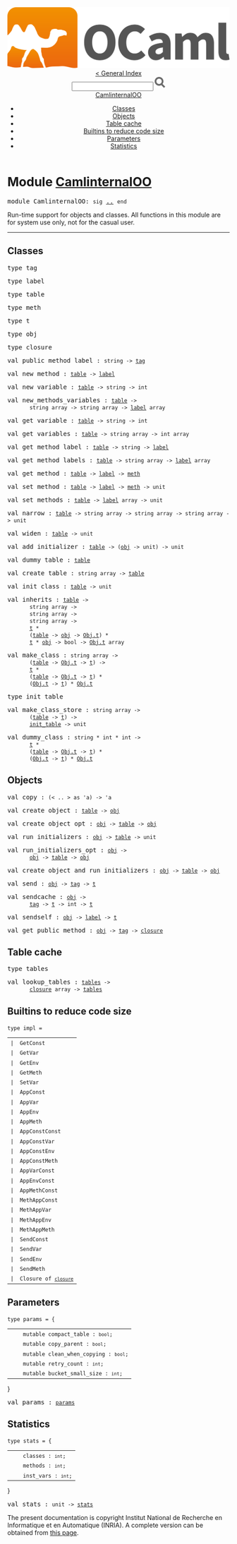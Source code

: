 <!-- ((! set title API !)) ((! set documentation !)) ((! set api !)) ((! set nobreadcrumb !)) -->
<div class="content api"><header><nav class="toc brand"><a class="brand" href="https://ocaml.org/"><img src="colour-logo-gray.svg" class="svg" alt="OCaml"></a></nav><nav class="toc"><a href="index.html">&lt; General Index</a><div class="api_search"><input type="text" name="apisearch" id="api_search" oninput="mySearch(false);" onkeypress="this.oninput();" onclick="this.oninput();" onpaste="this.oninput();">
<img src="search_icon.svg" alt="Search" class="svg" onclick="mySearch(false)"></div>
<div id="search_results"></div><div class="toc_title"><a href="#top">CamlinternalOO</a></div><ul><li><a href="#1_Classes">Classes</a></li><li><a href="#1_Objects">Objects</a></li><li><a href="#1_Tablecache">Table cache</a></li><li><a href="#1_Builtinstoreducecodesize">Builtins to reduce code size</a></li><li><a href="#1_Parameters">Parameters</a></li><li><a href="#1_Statistics">Statistics</a></li></ul></nav></header>

<h1>Module <a href="type_CamlinternalOO.html">CamlinternalOO</a></h1>

<pre><span id="MODULECamlinternalOO"><span class="keyword">module</span> CamlinternalOO</span>: <code class="code"><span class="keyword">sig</span></code> <a href="CamlinternalOO.html">..</a> <code class="code"><span class="keyword">end</span></code></pre><div class="info module top">
<div class="info-desc">
<p>Run-time support for objects and classes.
    All functions in this module are for system use only, not for the
    casual user.</p>
</div>
</div>
<hr width="100%">
<h2 id="1_Classes">Classes</h2>
<pre><span id="TYPEtag"><span class="keyword">type</span> <code class="type"></code>tag</span> </pre>


<pre><span id="TYPElabel"><span class="keyword">type</span> <code class="type"></code>label</span> </pre>


<pre><span id="TYPEtable"><span class="keyword">type</span> <code class="type"></code>table</span> </pre>


<pre><span id="TYPEmeth"><span class="keyword">type</span> <code class="type"></code>meth</span> </pre>


<pre><span id="TYPEt"><span class="keyword">type</span> <code class="type"></code>t</span> </pre>


<pre><span id="TYPEobj"><span class="keyword">type</span> <code class="type"></code>obj</span> </pre>


<pre><span id="TYPEclosure"><span class="keyword">type</span> <code class="type"></code>closure</span> </pre>


<pre><span id="VALpublic_method_label"><span class="keyword">val</span> public_method_label</span> : <code class="type">string -&gt; <a href="CamlinternalOO.html#TYPEtag">tag</a></code></pre>
<pre><span id="VALnew_method"><span class="keyword">val</span> new_method</span> : <code class="type"><a href="CamlinternalOO.html#TYPEtable">table</a> -&gt; <a href="CamlinternalOO.html#TYPElabel">label</a></code></pre>
<pre><span id="VALnew_variable"><span class="keyword">val</span> new_variable</span> : <code class="type"><a href="CamlinternalOO.html#TYPEtable">table</a> -&gt; string -&gt; int</code></pre>
<pre><span id="VALnew_methods_variables"><span class="keyword">val</span> new_methods_variables</span> : <code class="type"><a href="CamlinternalOO.html#TYPEtable">table</a> -&gt;<br>       string array -&gt; string array -&gt; <a href="CamlinternalOO.html#TYPElabel">label</a> array</code></pre>
<pre><span id="VALget_variable"><span class="keyword">val</span> get_variable</span> : <code class="type"><a href="CamlinternalOO.html#TYPEtable">table</a> -&gt; string -&gt; int</code></pre>
<pre><span id="VALget_variables"><span class="keyword">val</span> get_variables</span> : <code class="type"><a href="CamlinternalOO.html#TYPEtable">table</a> -&gt; string array -&gt; int array</code></pre>
<pre><span id="VALget_method_label"><span class="keyword">val</span> get_method_label</span> : <code class="type"><a href="CamlinternalOO.html#TYPEtable">table</a> -&gt; string -&gt; <a href="CamlinternalOO.html#TYPElabel">label</a></code></pre>
<pre><span id="VALget_method_labels"><span class="keyword">val</span> get_method_labels</span> : <code class="type"><a href="CamlinternalOO.html#TYPEtable">table</a> -&gt; string array -&gt; <a href="CamlinternalOO.html#TYPElabel">label</a> array</code></pre>
<pre><span id="VALget_method"><span class="keyword">val</span> get_method</span> : <code class="type"><a href="CamlinternalOO.html#TYPEtable">table</a> -&gt; <a href="CamlinternalOO.html#TYPElabel">label</a> -&gt; <a href="CamlinternalOO.html#TYPEmeth">meth</a></code></pre>
<pre><span id="VALset_method"><span class="keyword">val</span> set_method</span> : <code class="type"><a href="CamlinternalOO.html#TYPEtable">table</a> -&gt; <a href="CamlinternalOO.html#TYPElabel">label</a> -&gt; <a href="CamlinternalOO.html#TYPEmeth">meth</a> -&gt; unit</code></pre>
<pre><span id="VALset_methods"><span class="keyword">val</span> set_methods</span> : <code class="type"><a href="CamlinternalOO.html#TYPEtable">table</a> -&gt; <a href="CamlinternalOO.html#TYPElabel">label</a> array -&gt; unit</code></pre>
<pre><span id="VALnarrow"><span class="keyword">val</span> narrow</span> : <code class="type"><a href="CamlinternalOO.html#TYPEtable">table</a> -&gt; string array -&gt; string array -&gt; string array -&gt; unit</code></pre>
<pre><span id="VALwiden"><span class="keyword">val</span> widen</span> : <code class="type"><a href="CamlinternalOO.html#TYPEtable">table</a> -&gt; unit</code></pre>
<pre><span id="VALadd_initializer"><span class="keyword">val</span> add_initializer</span> : <code class="type"><a href="CamlinternalOO.html#TYPEtable">table</a> -&gt; (<a href="CamlinternalOO.html#TYPEobj">obj</a> -&gt; unit) -&gt; unit</code></pre>
<pre><span id="VALdummy_table"><span class="keyword">val</span> dummy_table</span> : <code class="type"><a href="CamlinternalOO.html#TYPEtable">table</a></code></pre>
<pre><span id="VALcreate_table"><span class="keyword">val</span> create_table</span> : <code class="type">string array -&gt; <a href="CamlinternalOO.html#TYPEtable">table</a></code></pre>
<pre><span id="VALinit_class"><span class="keyword">val</span> init_class</span> : <code class="type"><a href="CamlinternalOO.html#TYPEtable">table</a> -&gt; unit</code></pre>
<pre><span id="VALinherits"><span class="keyword">val</span> inherits</span> : <code class="type"><a href="CamlinternalOO.html#TYPEtable">table</a> -&gt;<br>       string array -&gt;<br>       string array -&gt;<br>       string array -&gt;<br>       <a href="CamlinternalOO.html#TYPEt">t</a> *<br>       (<a href="CamlinternalOO.html#TYPEtable">table</a> -&gt; <a href="CamlinternalOO.html#TYPEobj">obj</a> -&gt; <a href="Obj.html#TYPEt">Obj.t</a>) *<br>       <a href="CamlinternalOO.html#TYPEt">t</a> * <a href="CamlinternalOO.html#TYPEobj">obj</a> -&gt; bool -&gt; <a href="Obj.html#TYPEt">Obj.t</a> array</code></pre>
<pre><span id="VALmake_class"><span class="keyword">val</span> make_class</span> : <code class="type">string array -&gt;<br>       (<a href="CamlinternalOO.html#TYPEtable">table</a> -&gt; <a href="Obj.html#TYPEt">Obj.t</a> -&gt; <a href="CamlinternalOO.html#TYPEt">t</a>) -&gt;<br>       <a href="CamlinternalOO.html#TYPEt">t</a> *<br>       (<a href="CamlinternalOO.html#TYPEtable">table</a> -&gt; <a href="Obj.html#TYPEt">Obj.t</a> -&gt; <a href="CamlinternalOO.html#TYPEt">t</a>) *<br>       (<a href="Obj.html#TYPEt">Obj.t</a> -&gt; <a href="CamlinternalOO.html#TYPEt">t</a>) * <a href="Obj.html#TYPEt">Obj.t</a></code></pre>
<pre><span id="TYPEinit_table"><span class="keyword">type</span> <code class="type"></code>init_table</span> </pre>


<pre><span id="VALmake_class_store"><span class="keyword">val</span> make_class_store</span> : <code class="type">string array -&gt;<br>       (<a href="CamlinternalOO.html#TYPEtable">table</a> -&gt; <a href="CamlinternalOO.html#TYPEt">t</a>) -&gt;<br>       <a href="CamlinternalOO.html#TYPEinit_table">init_table</a> -&gt; unit</code></pre>
<pre><span id="VALdummy_class"><span class="keyword">val</span> dummy_class</span> : <code class="type">string * int * int -&gt;<br>       <a href="CamlinternalOO.html#TYPEt">t</a> *<br>       (<a href="CamlinternalOO.html#TYPEtable">table</a> -&gt; <a href="Obj.html#TYPEt">Obj.t</a> -&gt; <a href="CamlinternalOO.html#TYPEt">t</a>) *<br>       (<a href="Obj.html#TYPEt">Obj.t</a> -&gt; <a href="CamlinternalOO.html#TYPEt">t</a>) * <a href="Obj.html#TYPEt">Obj.t</a></code></pre><h2 id="1_Objects">Objects</h2>
<pre><span id="VALcopy"><span class="keyword">val</span> copy</span> : <code class="type">(&lt; .. &gt; as 'a) -&gt; 'a</code></pre>
<pre><span id="VALcreate_object"><span class="keyword">val</span> create_object</span> : <code class="type"><a href="CamlinternalOO.html#TYPEtable">table</a> -&gt; <a href="CamlinternalOO.html#TYPEobj">obj</a></code></pre>
<pre><span id="VALcreate_object_opt"><span class="keyword">val</span> create_object_opt</span> : <code class="type"><a href="CamlinternalOO.html#TYPEobj">obj</a> -&gt; <a href="CamlinternalOO.html#TYPEtable">table</a> -&gt; <a href="CamlinternalOO.html#TYPEobj">obj</a></code></pre>
<pre><span id="VALrun_initializers"><span class="keyword">val</span> run_initializers</span> : <code class="type"><a href="CamlinternalOO.html#TYPEobj">obj</a> -&gt; <a href="CamlinternalOO.html#TYPEtable">table</a> -&gt; unit</code></pre>
<pre><span id="VALrun_initializers_opt"><span class="keyword">val</span> run_initializers_opt</span> : <code class="type"><a href="CamlinternalOO.html#TYPEobj">obj</a> -&gt;<br>       <a href="CamlinternalOO.html#TYPEobj">obj</a> -&gt; <a href="CamlinternalOO.html#TYPEtable">table</a> -&gt; <a href="CamlinternalOO.html#TYPEobj">obj</a></code></pre>
<pre><span id="VALcreate_object_and_run_initializers"><span class="keyword">val</span> create_object_and_run_initializers</span> : <code class="type"><a href="CamlinternalOO.html#TYPEobj">obj</a> -&gt; <a href="CamlinternalOO.html#TYPEtable">table</a> -&gt; <a href="CamlinternalOO.html#TYPEobj">obj</a></code></pre>
<pre><span id="VALsend"><span class="keyword">val</span> send</span> : <code class="type"><a href="CamlinternalOO.html#TYPEobj">obj</a> -&gt; <a href="CamlinternalOO.html#TYPEtag">tag</a> -&gt; <a href="CamlinternalOO.html#TYPEt">t</a></code></pre>
<pre><span id="VALsendcache"><span class="keyword">val</span> sendcache</span> : <code class="type"><a href="CamlinternalOO.html#TYPEobj">obj</a> -&gt;<br>       <a href="CamlinternalOO.html#TYPEtag">tag</a> -&gt; <a href="CamlinternalOO.html#TYPEt">t</a> -&gt; int -&gt; <a href="CamlinternalOO.html#TYPEt">t</a></code></pre>
<pre><span id="VALsendself"><span class="keyword">val</span> sendself</span> : <code class="type"><a href="CamlinternalOO.html#TYPEobj">obj</a> -&gt; <a href="CamlinternalOO.html#TYPElabel">label</a> -&gt; <a href="CamlinternalOO.html#TYPEt">t</a></code></pre>
<pre><span id="VALget_public_method"><span class="keyword">val</span> get_public_method</span> : <code class="type"><a href="CamlinternalOO.html#TYPEobj">obj</a> -&gt; <a href="CamlinternalOO.html#TYPEtag">tag</a> -&gt; <a href="CamlinternalOO.html#TYPEclosure">closure</a></code></pre><h2 id="1_Tablecache">Table cache</h2>
<pre><span id="TYPEtables"><span class="keyword">type</span> <code class="type"></code>tables</span> </pre>


<pre><span id="VALlookup_tables"><span class="keyword">val</span> lookup_tables</span> : <code class="type"><a href="CamlinternalOO.html#TYPEtables">tables</a> -&gt;<br>       <a href="CamlinternalOO.html#TYPEclosure">closure</a> array -&gt; <a href="CamlinternalOO.html#TYPEtables">tables</a></code></pre><h2 id="1_Builtinstoreducecodesize">Builtins to reduce code size</h2>
<pre><code><span id="TYPEimpl"><span class="keyword">type</span> <code class="type"></code>impl</span> = </code></pre><table class="typetable">
<tbody><tr>
<td align="left" valign="top">
<code><span class="keyword">|</span></code></td>
<td align="left" valign="top">
<code><span id="TYPEELTimpl.GetConst"><span class="constructor">GetConst</span></span></code></td>

</tr>
<tr>
<td align="left" valign="top">
<code><span class="keyword">|</span></code></td>
<td align="left" valign="top">
<code><span id="TYPEELTimpl.GetVar"><span class="constructor">GetVar</span></span></code></td>

</tr>
<tr>
<td align="left" valign="top">
<code><span class="keyword">|</span></code></td>
<td align="left" valign="top">
<code><span id="TYPEELTimpl.GetEnv"><span class="constructor">GetEnv</span></span></code></td>

</tr>
<tr>
<td align="left" valign="top">
<code><span class="keyword">|</span></code></td>
<td align="left" valign="top">
<code><span id="TYPEELTimpl.GetMeth"><span class="constructor">GetMeth</span></span></code></td>

</tr>
<tr>
<td align="left" valign="top">
<code><span class="keyword">|</span></code></td>
<td align="left" valign="top">
<code><span id="TYPEELTimpl.SetVar"><span class="constructor">SetVar</span></span></code></td>

</tr>
<tr>
<td align="left" valign="top">
<code><span class="keyword">|</span></code></td>
<td align="left" valign="top">
<code><span id="TYPEELTimpl.AppConst"><span class="constructor">AppConst</span></span></code></td>

</tr>
<tr>
<td align="left" valign="top">
<code><span class="keyword">|</span></code></td>
<td align="left" valign="top">
<code><span id="TYPEELTimpl.AppVar"><span class="constructor">AppVar</span></span></code></td>

</tr>
<tr>
<td align="left" valign="top">
<code><span class="keyword">|</span></code></td>
<td align="left" valign="top">
<code><span id="TYPEELTimpl.AppEnv"><span class="constructor">AppEnv</span></span></code></td>

</tr>
<tr>
<td align="left" valign="top">
<code><span class="keyword">|</span></code></td>
<td align="left" valign="top">
<code><span id="TYPEELTimpl.AppMeth"><span class="constructor">AppMeth</span></span></code></td>

</tr>
<tr>
<td align="left" valign="top">
<code><span class="keyword">|</span></code></td>
<td align="left" valign="top">
<code><span id="TYPEELTimpl.AppConstConst"><span class="constructor">AppConstConst</span></span></code></td>

</tr>
<tr>
<td align="left" valign="top">
<code><span class="keyword">|</span></code></td>
<td align="left" valign="top">
<code><span id="TYPEELTimpl.AppConstVar"><span class="constructor">AppConstVar</span></span></code></td>

</tr>
<tr>
<td align="left" valign="top">
<code><span class="keyword">|</span></code></td>
<td align="left" valign="top">
<code><span id="TYPEELTimpl.AppConstEnv"><span class="constructor">AppConstEnv</span></span></code></td>

</tr>
<tr>
<td align="left" valign="top">
<code><span class="keyword">|</span></code></td>
<td align="left" valign="top">
<code><span id="TYPEELTimpl.AppConstMeth"><span class="constructor">AppConstMeth</span></span></code></td>

</tr>
<tr>
<td align="left" valign="top">
<code><span class="keyword">|</span></code></td>
<td align="left" valign="top">
<code><span id="TYPEELTimpl.AppVarConst"><span class="constructor">AppVarConst</span></span></code></td>

</tr>
<tr>
<td align="left" valign="top">
<code><span class="keyword">|</span></code></td>
<td align="left" valign="top">
<code><span id="TYPEELTimpl.AppEnvConst"><span class="constructor">AppEnvConst</span></span></code></td>

</tr>
<tr>
<td align="left" valign="top">
<code><span class="keyword">|</span></code></td>
<td align="left" valign="top">
<code><span id="TYPEELTimpl.AppMethConst"><span class="constructor">AppMethConst</span></span></code></td>

</tr>
<tr>
<td align="left" valign="top">
<code><span class="keyword">|</span></code></td>
<td align="left" valign="top">
<code><span id="TYPEELTimpl.MethAppConst"><span class="constructor">MethAppConst</span></span></code></td>

</tr>
<tr>
<td align="left" valign="top">
<code><span class="keyword">|</span></code></td>
<td align="left" valign="top">
<code><span id="TYPEELTimpl.MethAppVar"><span class="constructor">MethAppVar</span></span></code></td>

</tr>
<tr>
<td align="left" valign="top">
<code><span class="keyword">|</span></code></td>
<td align="left" valign="top">
<code><span id="TYPEELTimpl.MethAppEnv"><span class="constructor">MethAppEnv</span></span></code></td>

</tr>
<tr>
<td align="left" valign="top">
<code><span class="keyword">|</span></code></td>
<td align="left" valign="top">
<code><span id="TYPEELTimpl.MethAppMeth"><span class="constructor">MethAppMeth</span></span></code></td>

</tr>
<tr>
<td align="left" valign="top">
<code><span class="keyword">|</span></code></td>
<td align="left" valign="top">
<code><span id="TYPEELTimpl.SendConst"><span class="constructor">SendConst</span></span></code></td>

</tr>
<tr>
<td align="left" valign="top">
<code><span class="keyword">|</span></code></td>
<td align="left" valign="top">
<code><span id="TYPEELTimpl.SendVar"><span class="constructor">SendVar</span></span></code></td>

</tr>
<tr>
<td align="left" valign="top">
<code><span class="keyword">|</span></code></td>
<td align="left" valign="top">
<code><span id="TYPEELTimpl.SendEnv"><span class="constructor">SendEnv</span></span></code></td>

</tr>
<tr>
<td align="left" valign="top">
<code><span class="keyword">|</span></code></td>
<td align="left" valign="top">
<code><span id="TYPEELTimpl.SendMeth"><span class="constructor">SendMeth</span></span></code></td>

</tr>
<tr>
<td align="left" valign="top">
<code><span class="keyword">|</span></code></td>
<td align="left" valign="top">
<code><span id="TYPEELTimpl.Closure"><span class="constructor">Closure</span></span> <span class="keyword">of</span> <code class="type"><a href="CamlinternalOO.html#TYPEclosure">closure</a></code></code></td>

</tr></tbody></table>


<h2 id="1_Parameters">Parameters</h2>
<pre><code><span id="TYPEparams"><span class="keyword">type</span> <code class="type"></code>params</span> = {</code></pre><table class="typetable">
<tbody><tr>
<td align="left" valign="top">
<code>&nbsp;&nbsp;</code></td>
<td align="left" valign="top">
<code><span class="keyword">mutable&nbsp;</span><span id="TYPEELTparams.compact_table">compact_table</span>&nbsp;: <code class="type">bool</code>;</code></td>

</tr>
<tr>
<td align="left" valign="top">
<code>&nbsp;&nbsp;</code></td>
<td align="left" valign="top">
<code><span class="keyword">mutable&nbsp;</span><span id="TYPEELTparams.copy_parent">copy_parent</span>&nbsp;: <code class="type">bool</code>;</code></td>

</tr>
<tr>
<td align="left" valign="top">
<code>&nbsp;&nbsp;</code></td>
<td align="left" valign="top">
<code><span class="keyword">mutable&nbsp;</span><span id="TYPEELTparams.clean_when_copying">clean_when_copying</span>&nbsp;: <code class="type">bool</code>;</code></td>

</tr>
<tr>
<td align="left" valign="top">
<code>&nbsp;&nbsp;</code></td>
<td align="left" valign="top">
<code><span class="keyword">mutable&nbsp;</span><span id="TYPEELTparams.retry_count">retry_count</span>&nbsp;: <code class="type">int</code>;</code></td>

</tr>
<tr>
<td align="left" valign="top">
<code>&nbsp;&nbsp;</code></td>
<td align="left" valign="top">
<code><span class="keyword">mutable&nbsp;</span><span id="TYPEELTparams.bucket_small_size">bucket_small_size</span>&nbsp;: <code class="type">int</code>;</code></td>

</tr></tbody></table>
}



<pre><span id="VALparams"><span class="keyword">val</span> params</span> : <code class="type"><a href="CamlinternalOO.html#TYPEparams">params</a></code></pre><h2 id="1_Statistics">Statistics</h2>
<pre><code><span id="TYPEstats"><span class="keyword">type</span> <code class="type"></code>stats</span> = {</code></pre><table class="typetable">
<tbody><tr>
<td align="left" valign="top">
<code>&nbsp;&nbsp;</code></td>
<td align="left" valign="top">
<code><span id="TYPEELTstats.classes">classes</span>&nbsp;: <code class="type">int</code>;</code></td>

</tr>
<tr>
<td align="left" valign="top">
<code>&nbsp;&nbsp;</code></td>
<td align="left" valign="top">
<code><span id="TYPEELTstats.methods">methods</span>&nbsp;: <code class="type">int</code>;</code></td>

</tr>
<tr>
<td align="left" valign="top">
<code>&nbsp;&nbsp;</code></td>
<td align="left" valign="top">
<code><span id="TYPEELTstats.inst_vars">inst_vars</span>&nbsp;: <code class="type">int</code>;</code></td>

</tr></tbody></table>
}



<pre><span id="VALstats"><span class="keyword">val</span> stats</span> : <code class="type">unit -&gt; <a href="CamlinternalOO.html#TYPEstats">stats</a></code></pre>
<div class="copyright">The present documentation is copyright Institut National de Recherche en Informatique et en Automatique (INRIA). A complete version can be obtained from <a href="http://caml.inria.fr/pub/docs/manual-ocaml/">this page</a>.</div></div>
